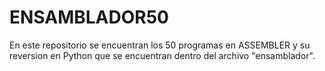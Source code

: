 # ENSAMBLADOR50
En este repositorio se encuentran los 50 programas en ASSEMBLER y su reversion en Python que se encuentran dentro del archivo "ensamblador".
